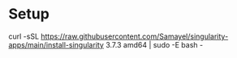 # Setup

curl -sSL https://raw.githubusercontent.com/Samayel/singularity-apps/main/install-singularity 3.7.3 amd64 | sudo -E bash -
